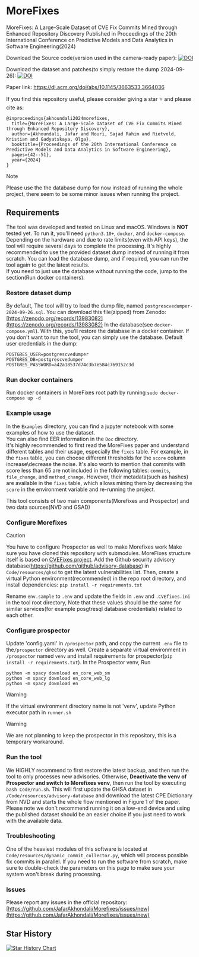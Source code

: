 # MoreFixes
MoreFixes: A Large-Scale Dataset of CVE Fix Commits Mined through Enhanced Repository Discovery
Published in Proceedings of the 20th International Conference on Predictive Models and Data Analytics in Software Engineering(2024)

Download the Source code(version used in the camera-ready paper):
[![DOI](https://zenodo.org/badge/DOI/10.5281/zenodo.11110595.svg)](https://doi.org/10.5281/zenodo.11110595)

Download the dataset and patches(to simply restore the dump 2024-09-26):
[![DOI](https://zenodo.org/badge/DOI/10.5281/zenodo.13983082.svg)](https://doi.org/10.5281/zenodo.13983082)




Paper link:
https://dl.acm.org/doi/abs/10.1145/3663533.3664036

If you find this repository useful, please consider giving a star ⭐ and please cite as:
```
@inproceedings{akhoundali2024morefixes,
  title={MoreFixes: A Large-Scale Dataset of CVE Fix Commits Mined through Enhanced Repository Discovery},
  author={Akhoundali, Jafar and Nouri, Sajad Rahim and Rietveld, Kristian and Gadyatskaya, Olga},
  booktitle={Proceedings of the 20th International Conference on Predictive Models and Data Analytics in Software Engineering},
  pages={42--51},
  year={2024}
}
```

> [!NOTE]  
> Please use the the database dump for now instead of running the whole project, there seem to be some minor issues when running the project.


## Requirements
The tool was developed and tested on Linux and macOS. Windows is **NOT** tested yet. To run it, you'll need `python3.10+`, `docker`, and `docker-compose`.  
Depending on the hardware and due to rate limits(even with API keys), the tool will require several days to complete the processing.
It's highly recommended to use the provided dataset dump instead of running it from scratch. You can load the database dump, and if required, you can run the tool again to get the latest results.  
If you need to just use the database without running the code, jump to the section(Run docker containers).  


### Restore dataset dump

By default, The tool will try to load the dump file, named `postgrescvedumper-2024-09-26.sql`. You can download this file(zipped) from Zenodo: [https://zenodo.org/records/13983082](https://zenodo.org/records/13983082)
In the database(see `docker-compose.yml`). With this, you'll restore the database in a docker container. If you don't want to run the tool, you can simply use the database.
Default user credentials in the dump:
```
POSTGRES_USER=postgrescvedumper
POSTGRES_DB=postgrescvedumper
POSTGRES_PASSWORD=a42a18537d74c3b7e584c769152c3d
```


### Run docker containers
Run docker containers in MoreFixes root path by running `sudo docker-compose up -d` 

### Example usage
In the `Examples` directory, you can find a jupyter notebook with some examples of how to use the dataset.  
You can also find EER information in the `Doc` directory.  
It's highly recommended to first read the MoreFixes paper and understand different tables and their usage, especially the `fixes` table. For example, in the `fixes` table, you can choose different thresholds for the `score` column increase\decrease the noise. It's also worth to mention that commits with score less than 65 are not included in the following tables: `commits`, `file_change`, and `method_change`. However, their metadata(such as hashes) are available in the `fixes` table, which allows mining them by decreasing the `score` in the environment variable and re-running the project.


This tool consists of two main components(Morefixes and Prospector) and two data sources(NVD and GSAD)
### Configure Morefixes
> [!CAUTION]
> You have to configure Prospector as well to make Morefixes work
Make sure you have cloned this repository with submodules.
MoreFixes structure itself is based on [CVEFixes project](https://github.com/secureIT-project/CVEfixes).
Add the Github security advisory database(https://github.com/github/advisory-database) in `Code/resources/ghsd` to get the latest vulnerabilities list.
Then, create a virtual Python environment(recommended) in the repo root directory, and install dependencies:
`pip install -r requirements.txt`

Rename `env.sample` to `.env` and update the fields in `.env` and `.CVEfixes.ini` in the tool root directory,
Note that these values should be the same for similar services(for example posgtresql database credentials) related to each other.

### Configure prospector 
Update 'config.yaml' in `/prospector` path, and copy the current `.env` file to the`/prospector` directory as well.
Create a separate virtual environment in `/prospector` named `venv` and install requirements for prospector(`pip install -r requirements.txt`).
In the Prospector venv, Run
```
python -m spacy download en_core_web_sm
python -m spacy download en_core_web_lg
python -m spacy download en
```

> [!WARNING]
> If the virtual environment directory name is not 'venv', update Python executor path in `runner.sh` 

> [!WARNING]
> We are not planning to keep the prospector in this repository, this is a temporary workaround.

### Run the tool
We HIGHLY recommend to first restore the latest backup, and then run the tool to only processes new advisories. Otherwise,
**Deactivate the venv of Prospector and switch to Morefixes venv**, then run the tool by executing `bash Code/run.sh`. This will first update the GHSA dataset in `/Code/resources/advisory-database` and download the latest CPE Dictionary from NVD and starts the whole flow mentioned in Figure 1 of the paper.
Please note we don't recommend running it on a low-end device and using the published dataset should be an easier choice if you just need to work with the available data.

### Troubleshooting
One of the heaviest modules of this software is located at `Code/resources/dynamic_commit_collector.py`, which will process possible fix commits in parallel. If you need to run the software from scratch, make sure to double-check the parameters on this page to make sure your system won't break during processing.

### Issues
Please report any issues in the official repository: [https://github.com/JafarAkhondali/Morefixes/issues/new](https://github.com/JafarAkhondali/Morefixes/issues/new)

## Star History

[![Star History Chart](https://api.star-history.com/svg?repos=JafarAkhondali/Morefixes&type=Date)](https://star-history.com/#JafarAkhondali/Morefixes&Date) 

